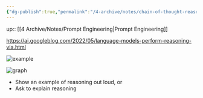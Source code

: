 ```yaml
---
{"dg-publish":true,"permalink":"/4-archive/notes/chain-of-thought-reasoning/"}
---
```


up:: [[4 Archive/Notes/Prompt Engineering\|Prompt Engineering]]

https://ai.googleblog.com/2022/05/language-models-perform-reasoning-via.html

![example](https://blogger.googleusercontent.com/img/b/R29vZ2xl/AVvXsEgVgTjwA0IzKekrQoMziCmDXjO10QKjdDdzK1Oj8bZToPOI6VjVzTKXZ6vnWvAGOdVnWznJK2ZZjfBuTLojobayI_yrvlFzE3dCErF2j5wKLGFWAkuGP9-r-hMrqFivnjYhbCIu7HFINSmHu4wUjlKHfJxWHZ8Y7CYUowWvxTeRJhQEAUswGh2fUd3VHA/s16000/chainofthought.png)

![graph](https://blogger.googleusercontent.com/img/b/R29vZ2xl/AVvXsEgSCwXiVA9mfEWOSGsMLykyu9K8NVArBjX3ctAItxNKTFRSmYp5d-55YggcKcG_Zcw8mAZxNtil2JwKW46egcUNTirMGnWlcXEN8Z8WRqFCEwRalgm6TUNGYT1nfvaXNSPXVZcJ0AbVLGGu13oLEeQEVFdsdMA2sPgi1gL9Ss8BHjdvy7Fxt5OIzgaaQw/s16000/image1.png)

- Show an example of reasoning out loud, or
- Ask to explain reasoning